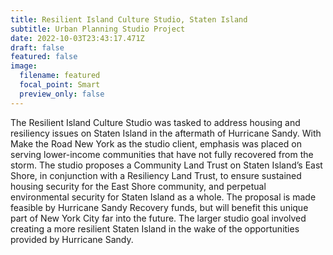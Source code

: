 ```yaml
---
title: Resilient Island Culture Studio, Staten Island
subtitle: Urban Planning Studio Project
date: 2022-10-03T23:43:17.471Z
draft: false
featured: false
image:
  filename: featured
  focal_point: Smart
  preview_only: false
---
```

The Resilient Island Culture Studio was tasked to address housing and resiliency issues on Staten Island in the aftermath of Hurricane Sandy. With Make the Road New York as the studio client, emphasis was placed on serving lower-income communities that have not fully recovered from the storm. The studio proposes a Community Land Trust on Staten Island’s East Shore, in conjunction with a Resiliency Land Trust, to ensure sustained housing security for the East Shore community, and perpetual environmental security for Staten Island as a whole. The proposal is made feasible by Hurricane Sandy Recovery funds, but will benefit this unique part of New York City far into the future.
The larger studio goal involved creating a more resilient Staten Island in the wake of the opportunities provided by Hurricane Sandy.

